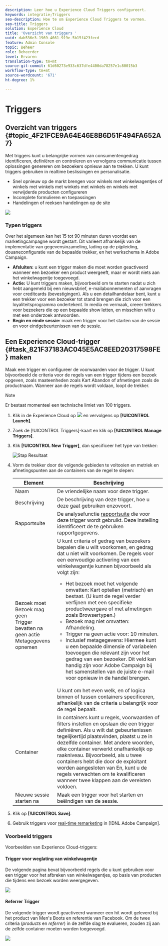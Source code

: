 ```yaml
---
description: Leer hoe u Experience Cloud Triggers configureert.
keywords: integratie;Triggers
seo-description: Hoe te om Experience Cloud Triggers te vormen.
seo-title: Triggers
solution: Experience Cloud
title: 'Overzicht van triggers '
uuid: dab536e3-1969-4661-919e-5b15f423fecd
feature: Admin Console
topic: Beheer
role: Beheerder
level: Ervaren
translation-type: tm+mt
source-git-commit: 61d60273e933c637dfe4400da78257e1c80015b3
workflow-type: tm+mt
source-wordcount: '671'
ht-degree: 1%

---
```



# Triggers

## Overzicht van triggers {#topic_4F21FCE9A64E46E8B6D51F494FA652A7}

Met triggers kunt u belangrijke vormen van consumentengedrag identificeren, definiëren en controleren en vervolgens communicatie tussen oplossingen genereren om bezoekers opnieuw aan te trekken. U kunt triggers gebruiken in realtime beslissingen en personalisatie.

* Snel opnieuw op de markt brengen voor winkels met winkelwagentjes of winkels met winkels met winkels met winkels en winkels met verwijderde producten configureren
* Incomplete formulieren en toepassingen
* Handelingen of reeksen handelingen op de site

![](assets/trigger-abandonment-2.png)

### Typen triggers

Over het algemeen kan het 15 tot 90 minuten duren voordat een marketingcampagne wordt gestart. Dit varieert afhankelijk van de implementatie van gegevensinzameling, lading op de pijpleiding, douaneconfiguratie van de bepaalde trekker, en het werkschema in Adobe Campaign.

* **Afsluiten:** u kunt een trigger maken die moet worden geactiveerd wanneer een bezoeker een product weergeeft, maar er wordt niets aan het winkelwagentje toegevoegd.
* **Actie:** U kunt triggers maken, bijvoorbeeld om te starten nadat u zich hebt aangemeld bij een nieuwsbrief, e-mailabonnementen of aanvragen voor creditcards (bevestigingen). Als u een detailhandelaar bent, kunt u een trekker voor een bezoeker tot stand brengen die zich voor een loyaliteitsprogramma ondertekent. In media en vermaak, creeer trekkers voor bezoekers die op een bepaalde show letten, en misschien wilt u met een onderzoek antwoorden.
* **Begin en einde sessie:** maak een trigger voor het starten van de sessie en voor eindgebeurtenissen van de sessie.

## Een Experience Cloud-trigger {#task_821F37183AC045E5AC8EED20317598FE} maken

Maak een trigger en configureer de voorwaarden voor de trigger. U kunt bijvoorbeeld de criteria voor de regels van een trigger tijdens een bezoek opgeven, zoals maateenheden zoals Kart Abandon of afmetingen zoals de productnaam. Wanneer aan de regels wordt voldaan, loopt de trekker.

>[!NOTE]
>
>Er bestaat momenteel een technische limiet van 100 triggers.

1. Klik in de Experience Cloud op ![](assets/menu-icon.png) en vervolgens op **[!UICONTROL Launch]**.
2. Zoek de [!UICONTROL Triggers]-kaart en klik op **[!UICONTROL Manage Triggers]**.
3. Klik **[!UICONTROL New Trigger]**, dan specificeer het type van trekker:

   ![Stap Resultaat](assets/add-trigger.png)

4. Vorm de trekker door de volgende gebieden te voltooien en metriek en afmetingspunten aan de containers van de regel te slepen:

   | Element | Beschrijving |
   |--- |--- |
   | Naam | De vriendelijke naam voor deze trigger. |
   | Beschrijving | De beschrijving van deze trigger, hoe u deze gaat gebruiken enzovoort. |
   | Rapportsuite | De analysefunctie [rapportsuite](https://docs.adobe.com/content/help/en/analytics/implementation/analytics-basics/ref-reports-report-suites.html) die voor deze trigger wordt gebruikt. Deze instelling identificeert de te gebruiken rapportgegevens. |
   | Bezoek moet<br>Bezoek mag geen<br>Trigger bevatten na geen actie<br>Metagegevens opnemen | U kunt criteria of gedrag van bezoekers bepalen die u wilt voorkomen, en gedrag dat u niet wilt voorkomen.  De regels voor een eenvoudige activering van een winkelwagentje kunnen bijvoorbeeld als volgt zijn:<ul><li>Het bezoek moet het volgende omvatten:  Kart optellen (metrisch) en bestaat. (U kunt de regel verder verfijnen met een specifieke productweergave of met afmetingen zoals Browsertypen.)</li><li>Bezoek mag niet omvatten:  Afhandeling.</li><li>Trigger na geen actie voor:  10 minuten.</li><li>Inclusief metagegevens: Hiermee kunt u een bepaalde dimensie of variabelen toevoegen die relevant zijn voor het gedrag van een bezoeker. Dit veld kan handig zijn voor Adobe Campaign bij het samenstellen van de juiste e-mail voor opnieuw in de handel brengen.</li></ul><br>U kunt om het even welk, en of logica binnen of tussen containers specificeren, afhankelijk van de criteria u belangrijk voor de regel bepaalt. |
   | Container | In containers kunt u regels, voorwaarden of filters instellen en opslaan die een trigger definiëren. Als u wilt dat gebeurtenissen tegelijkertijd plaatsvinden, plaatst u ze in dezelfde container. Met andere woorden, elke container verwerkt onafhankelijk op raakniveau.  Bijvoorbeeld, als u twee containers hebt die door de exploitant worden aangesloten van En, kunt u de regels verwachten om te kwalificeren wanneer twee klappen aan de vereisten voldoen. |
   | Nieuwe sessie starten na | Maak een trigger voor het starten en beëindigen van de sessie. |

5. Klik op **[!UICONTROL Save]**.
6. Gebruik triggers voor [real-time remarketing](https://docs.adobe.com/content/help/en/campaign-standard/using/integrating-with-adobe-cloud/working-with-campaign-and-triggers/about-adobe-experience-cloud-triggers.html) in [!DNL Adobe Campaign].

### Voorbeeld triggers

Voorbeelden van Experience Cloud-triggers:

#### Trigger voor weglating van winkelwagentje

De volgende pagina bevat bijvoorbeeld regels die u kunt gebruiken voor een trigger voor het afbreken van winkelwagentjes, op basis van producten die tijdens een bezoek worden weergegeven.

![](assets/abandonment-trigger.png)

#### Referrer Trigger

De volgende trigger wordt geactiveerd wanneer een hit wordt geleverd bij het product van Men&#39;s Boots en referentie van Facebook. Om de twee criteria (*products* en *referrer*) in de zelfde slag te evalueren, zouden zij aan de zelfde container moeten worden toegevoegd.

![](assets/fb-boots-promo.png)
